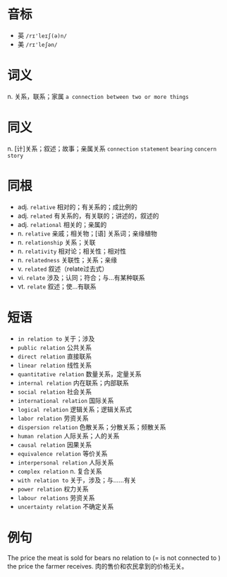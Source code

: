 # 音标

- 英 `/rɪ'leɪʃ(ə)n/`
- 美 `/rɪ'leʃən/`

# 词义

n. 关系，联系；家属
`a connection between two or more things`

# 同义

n. [计]关系；叙述；故事；亲属关系
`connection` `statement` `bearing` `concern` `story`

# 同根

- adj. `relative` 相对的；有关系的；成比例的
- adj. `related` 有关系的，有关联的；讲述的，叙述的
- adj. `relational` 相关的；亲属的
- n. `relative` 亲戚；相关物；[语] 关系词；亲缘植物
- n. `relationship` 关系；关联
- n. `relativity` 相对论；相关性；相对性
- n. `relatedness` 关联性；关系；亲缘
- v. `related` 叙述（relate过去式）
- vi. `relate` 涉及；认同；符合；与…有某种联系
- vt. `relate` 叙述；使…有联系

# 短语

- `in relation to` 关于；涉及
- `public relation` 公共关系
- `direct relation` 直接联系
- `linear relation` 线性关系
- `quantitative relation` 数量关系，定量关系
- `internal relation` 内在联系；内部联系
- `social relation` 社会关系
- `international relation` 国际关系
- `logical relation` 逻辑关系；逻辑关系式
- `labor relation` 劳资关系
- `dispersion relation` 色散关系；分散关系；频散关系
- `human relation` 人际关系；人的关系
- `causal relation` 因果关系
- `equivalence relation` 等价关系
- `interpersonal relation` 人际关系
- `complex relation` n. 复合关系
- `with relation to` 关于，涉及；与……有关
- `power relation` 权力关系
- `labour relations` 劳资关系
- `uncertainty relation` 不确定关系

# 例句

The price the meat is sold for bears no relation to (= is not connected to ) the price the farmer receives.
肉的售价和农民拿到的价格无关。


